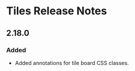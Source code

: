 <!-- Release notes authoring guidelines: http://keepachangelog.com/ -->

# Tiles Release Notes

<!-- ## [Unreleased] -->

## 2.18.0

### Added

- Added annotations for tile board CSS classes.
